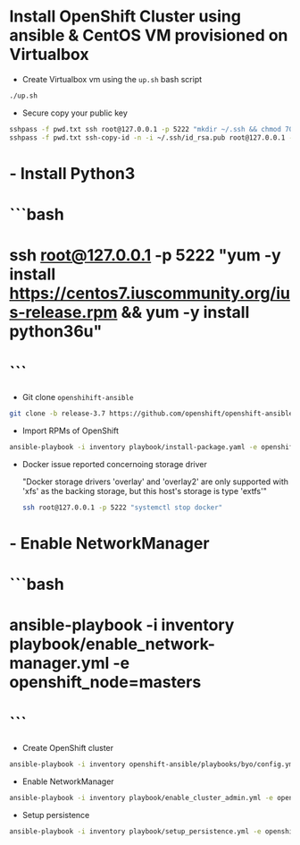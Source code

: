 # Install OpenShift Cluster using ansible & CentOS VM provisioned on Virtualbox

- Create Virtualbox vm using the `up.sh` bash script
```bash
./up.sh
```

- Secure copy your public key
```bash
sshpass -f pwd.txt ssh root@127.0.0.1 -p 5222 "mkdir ~/.ssh && chmod 700 ~/.ssh && touch ~/.ssh/authorized_keys && chmod 600 ~/.ssh/authorized_keys"
sshpass -f pwd.txt ssh-copy-id -n -i ~/.ssh/id_rsa.pub root@127.0.0.1 -p 5222
```

# - Install Python3
# ```bash
# ssh root@127.0.0.1 -p 5222 "yum -y install https://centos7.iuscommunity.org/ius-release.rpm && yum -y install python36u"
# ```

- Git clone `openshihift-ansible` 
```bash
git clone -b release-3.7 https://github.com/openshift/openshift-ansible.git
```

- Import RPMs of OpenShift
```bash
ansible-playbook -i inventory playbook/install-package.yaml -e openshift_node=masters
```

- Docker issue reported concernoing storage driver
  
  "Docker storage drivers 'overlay' and 'overlay2' are only supported with  'xfs' as the backing storage, but this host's storage is type 'extfs'"
  ```bash
  ssh root@127.0.0.1 -p 5222 "systemctl stop docker"
  ```

# - Enable NetworkManager
# ```bash
# ansible-playbook -i inventory playbook/enable_network-manager.yml -e openshift_node=masters
# ```

- Create OpenShift cluster
```bash
ansible-playbook -i inventory openshift-ansible/playbooks/byo/config.yml
```

- Enable NetworkManager
```bash
ansible-playbook -i inventory playbook/enable_cluster_admin.yml -e openshift_node=masters
```

- Setup persistence
```bash
ansible-playbook -i inventory playbook/setup_persistence.yml -e openshift_node=masters
```
